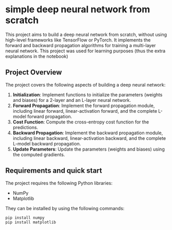 # simple deep neural network from scratch
This project aims to build a deep neural network from scratch, without using high-level frameworks like TensorFlow or PyTorch. It implements the forward and backward propagation algorithms for training a multi-layer neural network. This project was used for learning purposes (thus the extra explanations in the notebook)

## Project Overview

The project covers the following aspects of building a deep neural network:

1. **Initialization**: Implement functions to initialize the parameters (weights and biases) for a 2-layer and an L-layer neural network.
2. **Forward Propagation**: Implement the forward propagation module, including linear forward, linear-activation forward, and the complete L-model forward propagation.
3. **Cost Function**: Compute the cross-entropy cost function for the predictions.
4. **Backward Propagation**: Implement the backward propagation module, including linear backward, linear-activation backward, and the complete L-model backward propagation.
5. **Update Parameters**: Update the parameters (weights and biases) using the computed gradients.

## Requirements and quick start

The project requires the following Python libraries:

- NumPy
- Matplotlib

They can be installed by using the following commands:
```txt
pip install numpy
pip install matplotlib
```
